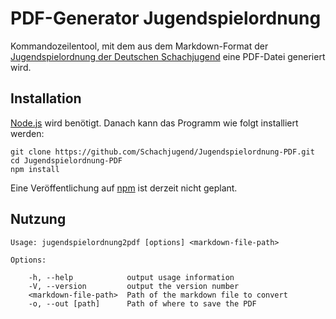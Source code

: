 # PDF-Generator Jugendspielordnung

Kommandozeilentool, mit dem aus dem Markdown-Format der [Jugendspielordnung der Deutschen Schachjugend](https://github.com/Schachjugend/Jugendspielordnung) eine PDF-Datei generiert wird.

## Installation

[Node.js](http://nodejs.org/) wird benötigt. Danach kann das Programm wie folgt installiert werden:

	git clone https://github.com/Schachjugend/Jugendspielordnung-PDF.git
	cd Jugendspielordnung-PDF
	npm install

Eine Veröffentlichung auf [npm](http://nodejs.org/) ist derzeit nicht geplant.

## Nutzung

	Usage: jugendspielordnung2pdf [options] <markdown-file-path>

	Options:

	    -h, --help            output usage information
	    -V, --version         output the version number
	    <markdown-file-path>  Path of the markdown file to convert
	    -o, --out [path]      Path of where to save the PDF